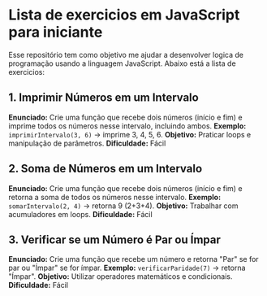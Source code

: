 # Lista de exercicios em JavaScript para iniciante

Esse repositório tem como objetivo me ajudar a desenvolver logica de programação usando a linguagem JavaScript. Abaixo está a lista de exercicios:

## 1. Imprimir Números em um Intervalo
**Enunciado:** Crie uma função que recebe dois números (início e fim) e imprime todos os números nesse intervalo, incluindo ambos.
**Exemplo:** `imprimirIntervalo(3, 6)` → imprime 3, 4, 5, 6.
**Objetivo:** Praticar loops e manipulação de parâmetros.
**Dificuldade:** Fácil

## 2. Soma de Números em um Intervalo
**Enunciado:** Crie uma função que recebe dois números (início e fim) e retorna a soma de todos os números nesse intervalo.
**Exemplo:** `somarIntervalo(2, 4)` → retorna 9 (2+3+4).
**Objetivo:** Trabalhar com acumuladores em loops.
**Dificuldade:** Fácil

## 3. Verificar se um Número é Par ou Ímpar
**Enunciado:** Crie uma função que recebe um número e retorna "Par" se for par ou "Ímpar" se for ímpar.
**Exemplo:** `verificarParidade(7)` → retorna "Ímpar".
**Objetivo:** Utilizar operadores matemáticos e condicionais.
**Dificuldade:** Fácil
